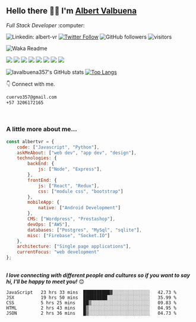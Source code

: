 <h2>Hello there 👋🏻 I'm <a href='https://github.com/lavalbuena357'>Albert Valbuena</a></h2>
<p><em>Full Stack Developer</em> :computer:</p>

![Linkedin: albert-vr](https://img.shields.io/badge/-albertvr-blue?style=flat-square&logo=Linkedin&logoColor=white&link=https://www.linkedin.com/in/albert-vr/)
[![Twitter Follow](https://img.shields.io/twitter/follow/dunkelcuervo?label=Follow)](https://twitter.com/intent/follow?screen_name=dunelcuervo)
![GitHub followers](https://img.shields.io/github/followers/lavalbuena357?label=Follow&style=social)
![visitors](https://visitor-badge.glitch.me/badge?page_id=lavalbuena357)

![Waka Readme](https://github.com/lavalbuena357/lavalbuena357/workflows/Waka%20Readme/badge.svg)

![](https://img.shields.io/badge/OS-Windows-informational?style=flat&logo=windows&logoColor=white&color=blue)
![](https://img.shields.io/badge/Editor-VS_Code-informational?style=flat&logo=visual-studio-code&logoColor=white&color=blue)
![](https://img.shields.io/badge/Code-JavaScript-informational?style=flat&logo=javascript&logoColor=white&color=blue)
![](https://img.shields.io/badge/Code-React-informational?style=flat&logo=react&logoColor=white&color=blue)
![](https://img.shields.io/badge/Shell-Bash-informational?style=flat&logo=gnu-bash&logoColor=white&color=blue)
![](https://img.shields.io/badge/Tools-PostgreSQL-informational?style=flat&logo=postgresql&logoColor=white&color=blue)
![](https://img.shields.io/badge/Tools-Node-informational?style=flat&logo=node&logoColor=white&color=blue)
![](https://img.shields.io/badge/Tools-Express-informational?style=flat&logo=express&logoColor=white&color=blue)

![lavalbuena357's GitHub stats](https://github-readme-stats.vercel.app/api?username=lavalbuena357&count_private=true&show_icons=true&theme=slateorange)
[![Top Langs](https://github-readme-stats.vercel.app/api/top-langs/?username=lavalbuena357&langs_count=8&theme=slateorange)](https://github.com/lavalbuena357/github-readme-stats)

👇 Connect with me.

```bash
cuervo357@gmail.com
+57 3206172165
```

</br>
<h3>A little more about me...</h3>

```javascript
const albertvr = {
    code: ["Javascript", "Python"],
    askMeAbout: ["web dev", "app dev", "design"],
    technologies: {
        backEnd: {
            js: ["Node", "Express"],
        },
        frontEnd: {
            js: ["React", "Redux"],
            css: ["module css", "bootstrap"]
        },
        mobileApp: {
            native: ["Android Development"]
        },
        CMS: ["Wordpress", "Prestashop"],
        devOps: ["AWS"],
        databases: ["Postgres", "MySql", "sqlite"],
        misc: ["Firebase", "Socket.IO"]
    },
    architecture: ["Single page applications"],
    currentFocus: "web development"
};
```
</br>
<em><b>I love connecting with different people and cultures so if you want to say hi, I'll be happy to meet you!</b></em> 😊
</br>

<!--START_SECTION:waka-->
```text
JavaScript   23 hrs 33 mins  ██████████▓░░░░░░░░░░░░░░   42.73 % 
JSX          19 hrs 50 mins  █████████░░░░░░░░░░░░░░░░   35.99 % 
CSS          5 hrs 25 mins   ██▒░░░░░░░░░░░░░░░░░░░░░░   09.83 % 
HTML         2 hrs 43 mins   █▒░░░░░░░░░░░░░░░░░░░░░░░   04.95 % 
JSON         2 hrs 36 mins   █▒░░░░░░░░░░░░░░░░░░░░░░░   04.73 % 
```
<!--END_SECTION:waka-->
